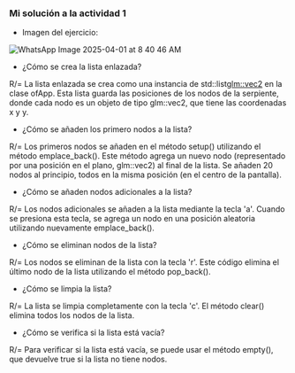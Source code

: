 ### Mi solución a la actividad 1
- Imagen del ejercicio:

![WhatsApp Image 2025-04-01 at 8 40 46 AM](https://github.com/user-attachments/assets/e369e44d-ff9b-47b3-ba86-4caa5b6491ae)

- ¿Cómo se crea la lista enlazada?

R/= La lista enlazada se crea como una instancia de std::list<glm::vec2> en la clase ofApp. 
Esta lista guarda las posiciones de los nodos de la serpiente, donde cada nodo es un objeto de tipo glm::vec2, que tiene las coordenadas x y y.

- ¿Cómo se añaden los primero nodos a la lista?

R/= Los primeros nodos se añaden en el método setup() utilizando el método emplace_back(). Este método agrega un nuevo nodo 
(representado por una posición en el plano, glm::vec2) al final de la lista. Se añaden 20 nodos al principio, todos en la misma posición (en el centro de la pantalla).

- ¿Cómo se añaden nodos adicionales a la lista?

R/=  Los nodos adicionales se añaden a la lista mediante la tecla 'a'. Cuando se presiona esta tecla, se agrega un nodo en una posición aleatoria utilizando nuevamente emplace_back().

- ¿Cómo se eliminan nodos de la lista?

R/= Los nodos se eliminan de la lista con la tecla 'r'. Este código elimina el último nodo de la lista utilizando el método pop_back().

- ¿Cómo se limpia la lista?

R/=  La lista se limpia completamente con la tecla 'c'. El método clear() elimina todos los nodos de la lista.

- ¿Cómo se verifica si la lista está vacía?

R/=  Para verificar si la lista está vacía, se puede usar el método empty(), que devuelve true si la lista no tiene nodos.
